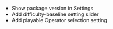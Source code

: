 - Show package version in Settings
- Add difficulty-baseline setting slider
- Add playable Operator selection setting
